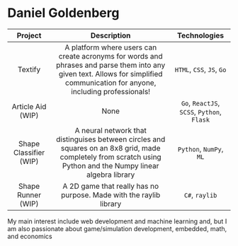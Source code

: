 # Daniel Goldenberg

| Project                | Description  | Technologies |
| :-----------:          | :----------: | :----------: |
| Textify                | A platform where users can create acronyms for words and phrases and parse them into any given text. Allows for simplified communication for anyone, including professionals! | `HTML`, `CSS`, `JS`, `Go` |
| Article Aid (WIP)      | None | `Go`, `ReactJS`, `SCSS`, `Python`, `Flask` |
| Shape Classifier (WIP) | A neural network that distinguises between circles and squares on an 8x8 grid, made completely from scratch using Python and the Numpy linear algebra library | `Python`, `NumPy`, `ML` |
| Shape Runner (WIP)     | A 2D game that really has no purpose. Made with the raylib library | `C#`, `raylib` |

My main interest include web development and machine learning and, but I am also passionate about game/simulation development, embedded, math, and economics
